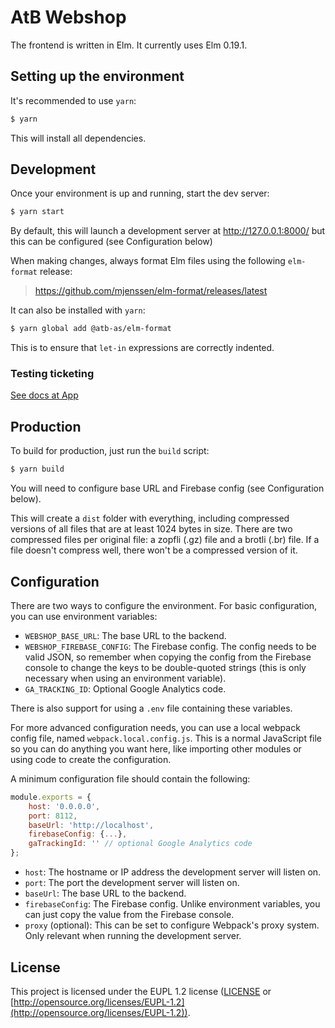 # AtB Webshop

The frontend is written in Elm. It currently uses Elm 0.19.1.

## Setting up the environment

It's recommended to use `yarn`:

```sh
$ yarn
```

This will install all dependencies.

## Development

Once your environment is up and running, start the dev server:

```sh
$ yarn start
```

By default, this will launch a development server at http://127.0.0.1:8000/ but
this can be configured (see Configuration below)

When making changes, always format Elm files using the following `elm-format`
release:

> https://github.com/mjenssen/elm-format/releases/latest

It can also be installed with `yarn`:

```sh
$ yarn global add @atb-as/elm-format
```

This is to ensure that `let-in` expressions are correctly indented.

### Testing ticketing

[See docs at App](https://github.com/AtB-AS/mittatb-app/blob/master/docs/TicketingQA.md)

## Production

To build for production, just run the `build` script:

```sh
$ yarn build
```

You will need to configure base URL and Firebase config (see Configuration
below).

This will create a `dist` folder with everything, including compressed versions
of all files that are at least 1024 bytes in size. There are two compressed
files per original file: a zopfli (.gz) file and a brotli (.br) file. If a file
doesn't compress well, there won't be a compressed version of it.

## Configuration

There are two ways to configure the environment. For basic configuration, you
can use environment variables:

-   `WEBSHOP_BASE_URL`: The base URL to the backend.
-   `WEBSHOP_FIREBASE_CONFIG`: The Firebase config. The config needs to be valid
    JSON, so remember when copying the config from the Firebase console to change
    the keys to be double-quoted strings (this is only necessary when using an
    environment variable).
-   `GA_TRACKING_ID`: Optional Google Analytics code.

There is also support for using a `.env` file containing these variables.

For more advanced configuration needs, you can use a local webpack config file,
named `webpack.local.config.js`. This is a normal JavaScript file so you can do
anything you want here, like importing other modules or using code to create the
configuration.

A minimum configuration file should contain the following:

```js
module.exports = {
    host: '0.0.0.0',
    port: 8112,
    baseUrl: 'http://localhost',
    firebaseConfig: {...},
    gaTrackingId: '' // optional Google Analytics code
};
```

-   `host`: The hostname or IP address the development server will listen on.
-   `port`: The port the development server will listen on.
-   `baseUrl`: The base URL to the backend.
-   `firebaseConfig`: The Firebase config. Unlike environment variables, you can
    just copy the value from the Firebase console.
-   `proxy` (optional): This can be set to configure Webpack's proxy system. Only
    relevant when running the development server.

## License

This project is licensed under the EUPL 1.2 license ([LICENSE](LICENSE) or
[http://opensource.org/licenses/EUPL-1.2](http://opensource.org/licenses/EUPL-1.2)).
